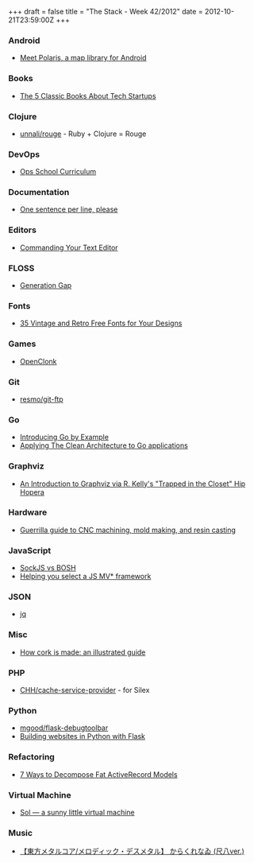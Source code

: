 +++
draft = false
title = "The Stack - Week 42/2012"
date = 2012-10-21T23:59:00Z
+++



### Android

 - [Meet Polaris, a map library for Android][cyrilmottiermeetpolarisamaplibraryforandroid]

[cyrilmottiermeetpolarisamaplibraryforandroid]: http://android.cyrilmottier.com/?p=824


### Books

 - [The 5 Classic Books About Tech Startups][the5classicbooksabouttechstartups21times]

[the5classicbooksabouttechstartups21times]: http://www.21times.org/archives/the-5-classic-books-about-tech-startups/


### Clojure

 - [unnali/rouge][unnalirouge] - Ruby + Clojure = Rouge

[unnalirouge]: https://github.com/unnali/rouge


### DevOps

 - [Ops School Curriculum][introductionopsschoolcurriculum01documentation]

[introductionopsschoolcurriculum01documentation]: http://ops-school.readthedocs.org


### Documentation

 - [One sentence per line, please][onesentenceperlinepleasebrandonrhodes]

[onesentenceperlinepleasebrandonrhodes]: http://rhodesmill.org/brandon/2012/one-sentence-per-line/


### Editors

 - [Commanding Your Text Editor][commandingyourtexteditorfreepeepcodeblog]

[commandingyourtexteditorfreepeepcodeblog]: http://blog.peepcode.com/blog/2012/commanding-your-text-editor


### FLOSS

 - [Generation Gap][generationgap]

[generationgap]: http://www.mikealrogers.com/posts/generation-gap.html


### Fonts

 - [35 Vintage and Retro Free Fonts for Your Designs][35vintageandretrofreefontsforyourdesigns]

[35vintageandretrofreefontsforyourdesigns]: http://www.agenceelysium.com/agenceelysium-blog/31-freebies/628-35-vintage-and-retro-free-fonts-for-your-designs.html


### Games

 - [OpenClonk][openclonk]

[openclonk]: http://www.openclonk.org/


### Git

 - [resmo/git-ftp][resmogitftp]

[resmogitftp]: https://github.com/resmo/git-ftp


### Go

 - [Introducing Go by Example][introducinggobyexample]
 - [Applying The Clean Architecture to Go applications][applyingthecleanarchitecturetogoapplicationsthelogbookofmanuelkiessling]

[introducinggobyexample]: http://mmcgrana.github.com/2012/10/introducing-go-by-example.html
[applyingthecleanarchitecturetogoapplicationsthelogbookofmanuelkiessling]: http://manuel.kiessling.net/2012/09/28/applying-the-clean-architecture-to-go-applications/


### Graphviz

 - [An Introduction to Graphviz via R. Kelly's "Trapped in the Closet" Hip Hopera][anintroductiontographvizviarkellystrappedintheclosethiphoperarobsblog]

[anintroductiontographvizviarkellystrappedintheclosethiphoperarobsblog]: http://robrhinehart.com/?p=119


### Hardware

 - [Guerrilla guide to CNC machining, mold making, and resin casting][guerrillaguidetocncmachiningmoldmakingandresincasting]

[guerrillaguidetocncmachiningmoldmakingandresincasting]: http://lcamtuf.coredump.cx/gcnc/


### JavaScript

 - [SockJS vs BOSH][sockjsvsbosheatatjoes]
 - [Helping you select a JS MV* framework][helpingyouselectajsmvframeworkhackernews]

[sockjsvsbosheatatjoes]: http://mrjoes.github.com/2012/10/11/sockjs-ejabberd.html
[helpingyouselectajsmvframeworkhackernews]: http://news.ycombinator.com/item?id=4648254


### JSON

 - [jq][jq]

[jq]: http://stedolan.github.com/jq/


### Misc

 - [How cork is made: an illustrated guide][howcorkismadeanillustratedguide]

[howcorkismadeanillustratedguide]: http://www.wineanorak.com/corks/howcorkismade.htm


### PHP

 - [CHH/cache-service-provider][chhcacheserviceprovidergithub] - for Silex

[chhcacheserviceprovidergithub]: https://github.com/CHH/cache-service-provider


### Python

 - [mgood/flask-debugtoolbar][mgoodflaskdebugtoolbar]
 - [Building websites in Python with Flask][buildingwebsitesinpythonwithflasktechstatupblogbymaximebf]

[mgoodflaskdebugtoolbar]: https://github.com/mgood/flask-debugtoolbar
[buildingwebsitesinpythonwithflasktechstatupblogbymaximebf]: http://maximebf.com/blog/2012/10/building-websites-in-python-with-flask/#.UHvBXYrLdLt


### Refactoring

 - [7 Ways to Decompose Fat ActiveRecord Models][7waystodecomposefatactiverecordmodelscodeclimateblog]

[7waystodecomposefatactiverecordmodelscodeclimateblog]: http://blog.codeclimate.com/blog/2012/10/17/7-ways-to-decompose-fat-activerecord-models/


### Virtual Machine

 - [Sol — a sunny little virtual machine][solasunnylittlevirtualmachinerasmusandersson]

[solasunnylittlevirtualmachinerasmusandersson]: http://rsms.me/2012/10/14/sol-a-sunny-little-virtual-machine.html

### Music

 - [【東方メタルコア/メロディック・デスメタル】 からくれなゐ (尺八ver.)](http://www.youtube.com/watch?v=tbjYS7yhYl8)